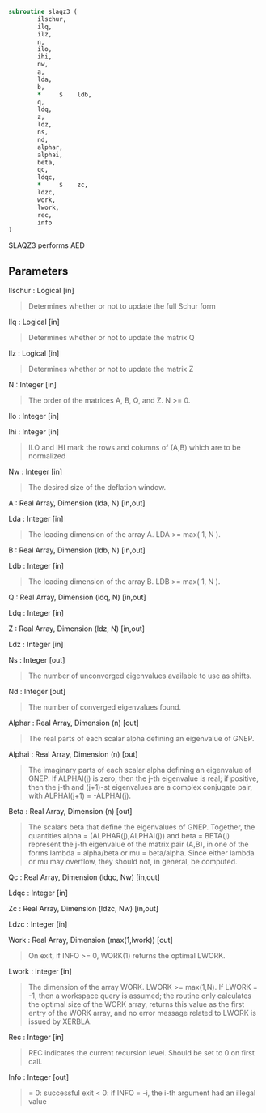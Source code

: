 ```fortran
subroutine slaqz3 (
		ilschur,
		ilq,
		ilz,
		n,
		ilo,
		ihi,
		nw,
		a,
		lda,
		b,
		*     $    ldb,
		q,
		ldq,
		z,
		ldz,
		ns,
		nd,
		alphar,
		alphai,
		beta,
		qc,
		ldqc,
		*     $    zc,
		ldzc,
		work,
		lwork,
		rec,
		info
)
```

 SLAQZ3 performs AED

## Parameters
Ilschur : Logical [in]
> Determines whether or not to update the full Schur form

Ilq : Logical [in]
> Determines whether or not to update the matrix Q

Ilz : Logical [in]
> Determines whether or not to update the matrix Z

N : Integer [in]
> The order of the matrices A, B, Q, and Z.  N >= 0.

Ilo : Integer [in]

Ihi : Integer [in]
> ILO and IHI mark the rows and columns of (A,B) which
> are to be normalized

Nw : Integer [in]
> The desired size of the deflation window.

A : Real Array, Dimension (lda, N) [in,out]

Lda : Integer [in]
> The leading dimension of the array A.  LDA >= max( 1, N ).

B : Real Array, Dimension (ldb, N) [in,out]

Ldb : Integer [in]
> The leading dimension of the array B.  LDB >= max( 1, N ).

Q : Real Array, Dimension (ldq, N) [in,out]

Ldq : Integer [in]

Z : Real Array, Dimension (ldz, N) [in,out]

Ldz : Integer [in]

Ns : Integer [out]
> The number of unconverged eigenvalues available to
> use as shifts.

Nd : Integer [out]
> The number of converged eigenvalues found.

Alphar : Real Array, Dimension (n) [out]
> The real parts of each scalar alpha defining an eigenvalue
> of GNEP.

Alphai : Real Array, Dimension (n) [out]
> The imaginary parts of each scalar alpha defining an
> eigenvalue of GNEP.
> If ALPHAI(j) is zero, then the j-th eigenvalue is real; if
> positive, then the j-th and (j+1)-st eigenvalues are a
> complex conjugate pair, with ALPHAI(j+1) = -ALPHAI(j).

Beta : Real Array, Dimension (n) [out]
> The scalars beta that define the eigenvalues of GNEP.
> Together, the quantities alpha = (ALPHAR(j),ALPHAI(j)) and
> beta = BETA(j) represent the j-th eigenvalue of the matrix
> pair (A,B), in one of the forms lambda = alpha/beta or
> mu = beta/alpha.  Since either lambda or mu may overflow,
> they should not, in general, be computed.

Qc : Real Array, Dimension (ldqc, Nw) [in,out]

Ldqc : Integer [in]

Zc : Real Array, Dimension (ldzc, Nw) [in,out]

Ldzc : Integer [in]

Work : Real Array, Dimension (max(1,lwork)) [out]
> On exit, if INFO >= 0, WORK(1) returns the optimal LWORK.

Lwork : Integer [in]
> The dimension of the array WORK.  LWORK >= max(1,N).
> If LWORK = -1, then a workspace query is assumed; the routine
> only calculates the optimal size of the WORK array, returns
> this value as the first entry of the WORK array, and no error
> message related to LWORK is issued by XERBLA.

Rec : Integer [in]
> REC indicates the current recursion level. Should be set
> to 0 on first call.

Info : Integer [out]
> = 0: successful exit
> < 0: if INFO = -i, the i-th argument had an illegal value

